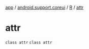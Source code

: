[app](../../../index.md) / [android.support.coreui](../../index.md) / [R](../index.md) / [attr](./index.md)

# attr

`class attr`
`class attr`